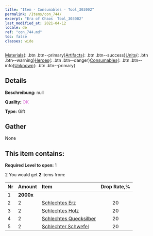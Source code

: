 ```yaml
---
title: "Item - Consumables - Tool_303002"
permalink: /Items/con_744/
excerpt: "Era of Chaos  Tool_303002"
last_modified_at: 2021-04-12
locale: de
ref: "con_744.md"
toc: false
classes: wide
---
```

 [Materials](/de/Items/){: .btn .btn--primary}[Artifacts](/de/Items/Artifacts/){: .btn .btn--success}[Units](/de/Items/Units/){: .btn .btn--warning}[Heroes](/de/Items/Heroes/){: .btn .btn--danger}[Consumables](/de/Items/Consumables/){: .btn .btn--info}[Unknown](/de/Items/Unknown/){: .btn .btn--primary}

## Details
 **Beschreibung:** null

 **Quality:** <span style="color: #DA70D6">OK</span>

 **Type:** Gift

## Gather

  None

## This item contains:

 **Required Level to open:** 1

 2 You would get **2** items  from:

  | Nr | Amount |     Item    | Drop Rate,% |
  |:---|:-------|:------------|:---------:|
  | 1 |  **2000x** | <i class="fas fa-coins"/> |  | 20 | 
  | 2 | 2 | [Schlechtes Erz](/de/Items/mat_1/) | 20 | 
  | 3 | 2 | [Schlechtes Holz](/de/Items/mat_1/) | 20 | 
  | 4 | 2 | [Schlechtes Quecksilber](/de/Items/mat_2/) | 20 | 
  | 5 | 2 | [Schlechter Schwefel](/de/Items/mat_3/) | 20 | 
